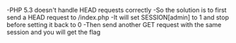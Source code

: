 -PHP 5.3 doesn't handle HEAD requests correctly
-So the solution is to first send a HEAD request to /index.php
-It will set SESSION[admin] to 1 and stop before setting it back to 0
-Then send another GET request with the same session and you will get the flag
